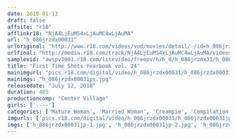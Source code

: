 ```yaml
---
date: 2019-01-13
draft: false
affsite: "r18"
afflinkr18: "NjA4LjEuMS4xLjAuMC4wLjAuMA"
url: "h_086jrzdx00031"
urloriginal: "http://www.r18.com/videos/vod/movies/detail/-/id=h_086jrzdx00031"
urlfinal: "http://media.r18.com/track/NjA4LjEuMS4xLjAuMC4wLjAuMA/videos/vod/movies/detail/-/id=h_086jrzdx00031"
samplevid: "awspv3001.r18.com/litevideo/freepv/h/h_0/h_086jrzdx31/h_086jrzdx31_dmb_w.mp4"
title: "First Time Shots Yearbook vol. 24"
mainimgurl: "pics.r18.com/digital/video/h_086jrzdx00031/h_086jrzdx00031ps.jpg"
mainimgs: "h_086jrzdx00031ps.jpg"
releasedate: "July 12, 2018"
duration: 485
productioncomp: "Center Village"
girls: ['----']
categories: ['Mature Woman', 'Married Woman', 'Creampie', 'Compilation', 'Debut', 'Over 4 Hours', 'Hi-Def']
imgurls: ['pics.r18.com/digital/video/h_086jrzdx00031/h_086jrzdx00031jp-1.jpg', 'pics.r18.com/digital/video/h_086jrzdx00031/h_086jrzdx00031jp-2.jpg', 'pics.r18.com/digital/video/h_086jrzdx00031/h_086jrzdx00031jp-3.jpg', 'pics.r18.com/digital/video/h_086jrzdx00031/h_086jrzdx00031jp-4.jpg', 'pics.r18.com/digital/video/h_086jrzdx00031/h_086jrzdx00031jp-5.jpg', 'pics.r18.com/digital/video/h_086jrzdx00031/h_086jrzdx00031jp-6.jpg', 'pics.r18.com/digital/video/h_086jrzdx00031/h_086jrzdx00031jp-7.jpg', 'pics.r18.com/digital/video/h_086jrzdx00031/h_086jrzdx00031jp-8.jpg', 'pics.r18.com/digital/video/h_086jrzdx00031/h_086jrzdx00031jp-9.jpg', 'pics.r18.com/digital/video/h_086jrzdx00031/h_086jrzdx00031jp-10.jpg', 'pics.r18.com/digital/video/h_086jrzdx00031/h_086jrzdx00031jp-11.jpg', 'pics.r18.com/digital/video/h_086jrzdx00031/h_086jrzdx00031jp-12.jpg', 'pics.r18.com/digital/video/h_086jrzdx00031/h_086jrzdx00031jp-13.jpg', 'pics.r18.com/digital/video/h_086jrzdx00031/h_086jrzdx00031jp-14.jpg', 'pics.r18.com/digital/video/h_086jrzdx00031/h_086jrzdx00031jp-15.jpg', 'pics.r18.com/digital/video/h_086jrzdx00031/h_086jrzdx00031jp-16.jpg', 'pics.r18.com/digital/video/h_086jrzdx00031/h_086jrzdx00031jp-17.jpg', 'pics.r18.com/digital/video/h_086jrzdx00031/h_086jrzdx00031jp-18.jpg', 'pics.r18.com/digital/video/h_086jrzdx00031/h_086jrzdx00031jp-19.jpg', 'pics.r18.com/digital/video/h_086jrzdx00031/h_086jrzdx00031jp-20.jpg']
imgs: ['h_086jrzdx00031jp-1.jpg', 'h_086jrzdx00031jp-2.jpg', 'h_086jrzdx00031jp-3.jpg', 'h_086jrzdx00031jp-4.jpg', 'h_086jrzdx00031jp-5.jpg', 'h_086jrzdx00031jp-6.jpg', 'h_086jrzdx00031jp-7.jpg', 'h_086jrzdx00031jp-8.jpg', 'h_086jrzdx00031jp-9.jpg', 'h_086jrzdx00031jp-10.jpg', 'h_086jrzdx00031jp-11.jpg', 'h_086jrzdx00031jp-12.jpg', 'h_086jrzdx00031jp-13.jpg', 'h_086jrzdx00031jp-14.jpg', 'h_086jrzdx00031jp-15.jpg', 'h_086jrzdx00031jp-16.jpg', 'h_086jrzdx00031jp-17.jpg', 'h_086jrzdx00031jp-18.jpg', 'h_086jrzdx00031jp-19.jpg', 'h_086jrzdx00031jp-20.jpg']
---
```

